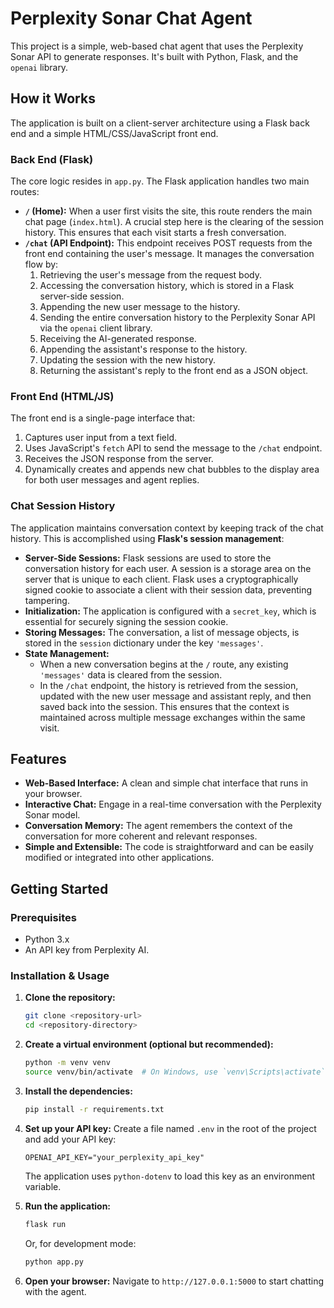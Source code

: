 # Perplexity Sonar Chat Agent

This project is a simple, web-based chat agent that uses the Perplexity Sonar API to generate responses. It's built with Python, Flask, and the `openai` library.

## How it Works

The application is built on a client-server architecture using a Flask back end and a simple HTML/CSS/JavaScript front end.

### Back End (Flask)

The core logic resides in `app.py`. The Flask application handles two main routes:

*   **`/` (Home):** When a user first visits the site, this route renders the main chat page (`index.html`). A crucial step here is the clearing of the session history. This ensures that each visit starts a fresh conversation.
*   **`/chat` (API Endpoint):** This endpoint receives POST requests from the front end containing the user's message. It manages the conversation flow by:
    1.  Retrieving the user's message from the request body.
    2.  Accessing the conversation history, which is stored in a Flask server-side session.
    3.  Appending the new user message to the history.
    4.  Sending the entire conversation history to the Perplexity Sonar API via the `openai` client library.
    5.  Receiving the AI-generated response.
    6.  Appending the assistant's response to the history.
    7.  Updating the session with the new history.
    8.  Returning the assistant's reply to the front end as a JSON object.

### Front End (HTML/JS)

The front end is a single-page interface that:
1.  Captures user input from a text field.
2.  Uses JavaScript's `fetch` API to send the message to the `/chat` endpoint.
3.  Receives the JSON response from the server.
4.  Dynamically creates and appends new chat bubbles to the display area for both user messages and agent replies.

### Chat Session History

The application maintains conversation context by keeping track of the chat history. This is accomplished using **Flask's session management**:

*   **Server-Side Sessions:** Flask sessions are used to store the conversation history for each user. A session is a storage area on the server that is unique to each client. Flask uses a cryptographically signed cookie to associate a client with their session data, preventing tampering.
*   **Initialization:** The application is configured with a `secret_key`, which is essential for securely signing the session cookie.
*   **Storing Messages:** The conversation, a list of message objects, is stored in the `session` dictionary under the key `'messages'`.
*   **State Management:**
    *   When a new conversation begins at the `/` route, any existing `'messages'` data is cleared from the session.
    *   In the `/chat` endpoint, the history is retrieved from the session, updated with the new user message and assistant reply, and then saved back into the session. This ensures that the context is maintained across multiple message exchanges within the same visit.

## Features

*   **Web-Based Interface:** A clean and simple chat interface that runs in your browser.
*   **Interactive Chat:** Engage in a real-time conversation with the Perplexity Sonar model.
*   **Conversation Memory:** The agent remembers the context of the conversation for more coherent and relevant responses.
*   **Simple and Extensible:** The code is straightforward and can be easily modified or integrated into other applications.

## Getting Started

### Prerequisites

*   Python 3.x
*   An API key from Perplexity AI.

### Installation & Usage

1.  **Clone the repository:**
    ```bash
    git clone <repository-url>
    cd <repository-directory>
    ```

2.  **Create a virtual environment (optional but recommended):**
    ```bash
    python -m venv venv
    source venv/bin/activate  # On Windows, use `venv\Scripts\activate`
    ```

3.  **Install the dependencies:**
    ```bash
    pip install -r requirements.txt
    ```

4.  **Set up your API key:**
    Create a file named `.env` in the root of the project and add your API key:
    ```
    OPENAI_API_KEY="your_perplexity_api_key"
    ```
    The application uses `python-dotenv` to load this key as an environment variable.

5.  **Run the application:**
    ```bash
    flask run
    ```
    Or, for development mode:
    ```bash
    python app.py
    ```

6.  **Open your browser:**
    Navigate to `http://127.0.0.1:5000` to start chatting with the agent.